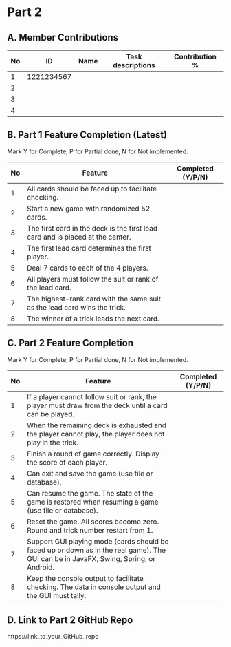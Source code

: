 # Part 2

## A. Member Contributions

No | ID         | Name | Task descriptions | Contribution %
-- | ---------- | ---- | ----------------- | --------------
1  | 1221234567 |      |                   |
2  |            |      |                   |
3  |            |      |                   |
4  |            |      |                   |


## B. Part 1 Feature Completion (Latest)

Mark Y for Complete, P for Partial done, N for Not implemented.

No | Feature                                                                         | Completed (Y/P/N)
-- | ------------------------------------------------------------------------------- | -----------------
1  | All cards should be faced up to facilitate checking.                            |
2  | Start a new game with randomized 52 cards.                                      |
3  | The first card in the deck is the first lead card and is placed at the center.  |
4  | The first lead card determines the first player.                                |
5  | Deal 7 cards to each of the 4 players.                                          |
6  | All players must follow the suit or rank of the lead card.                      |
7  | The highest-rank card with the same suit as the lead card wins the trick.       |
8  | The winner of a trick leads the next card.                                      |


## C. Part 2 Feature Completion

Mark Y for Complete, P for Partial done, N for Not implemented.

No | Feature                                                                                                                                | Completed (Y/P/N)
-- | -------------------------------------------------------------------------------------------------------------------------------------- | -----------------
1  | If a player cannot follow suit or rank, the player must draw from the deck until a card can be played.                                 |
2  | When the remaining deck is exhausted and the player cannot play, the player does not play in the trick.                                |
3  | Finish a round of game correctly. Display the score of each player.                                                                    |
4  | Can exit and save the game (use file or database).                                                                                     |
5  | Can resume the game. The state of the game is restored when resuming a game (use file or database).                                    |
6  | Reset the game. All scores become zero. Round and trick number restart from 1.                                                         |
7  | Support GUI playing mode (cards should be faced up or down as in the real game). The GUI can be in JavaFX, Swing, Spring, or Android.  |
8  | Keep the console output to facilitate checking. The data in console output and the GUI must tally.                                     | 


## D. Link to Part 2 GitHub Repo

https://link_to_your_GitHub_repo

